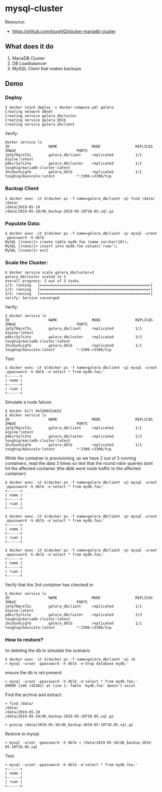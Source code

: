 # mysql-cluster

Resource:
- https://github.com/toughIQ/docker-mariadb-cluster

## What does it do

1. MariaDB Cluster
2. DB Loadbalancer
3. MySQL Client that makes backups

## Demo

### Deploy

```
$ docker stack deploy -c docker-compose.yml galera
Creating network dbnet
Creating service galera_dbcluster
Creating service galera_dblb
Creating service galera_dbclient
```

Verify:

```
docker service ls
ID                  NAME                MODE                REPLICAS            IMAGE                            PORTS
jm7p70qre72u        galera_dbclient     replicated          1/1                 alpine:latest
p8kcr5y7szte        galera_dbcluster    replicated          1/1                 toughiq/mariadb-cluster:latest
1hu3oxhujgfm        galera_dblb         replicated          1/1                 toughiq/maxscale:latest          *:3306->3306/tcp
```

### Backup Client


```
$ docker exec -it $(docker ps -f name=galera_dbclient -q) find /data/
/data/
/data/2019-05-10
/data/2019-05-10/db_backup-2019-05-10T10.05.sql.gz
```

### Populate Data:

```
$ docker exec -it $(docker ps -f name=galera_dbclient -q) mysql -uroot -ppassword -h dblb
MySQL [(none)]> create table mydb.foo (name varchar(10));
MySQL [(none)]> insert into mydb.foo values('ruan');
MySQL [(none)]> exit
```

### Scale the Cluster:

```
$ docker service scale galera_dbcluster=3
galera_dbcluster scaled to 3
overall progress: 3 out of 3 tasks
1/3: running   [==================================================>]
2/3: running   [==================================================>]
3/3: running   [==================================================>]
verify: Service converged
```

Verify:

```
$ docker service ls
ID                  NAME                MODE                REPLICAS            IMAGE                            PORTS
jm7p70qre72u        galera_dbclient     replicated          1/1                 alpine:latest
p8kcr5y7szte        galera_dbcluster    replicated          3/3                 toughiq/mariadb-cluster:latest
1hu3oxhujgfm        galera_dblb         replicated          1/1                 toughiq/maxscale:latest          *:3306->3306/tcp
```

Test:

```
$ docker exec -it $(docker ps -f name=galera_dbclient -q) mysql -uroot -ppassword -h dblb -e'select * from mydb.foo;'
+------+
| name |
+------+
| ruan |
+------+
```

Simulate a node failure:

```
$ docker kill 9e336032ab52
$ docker service ls
ID                  NAME                MODE                REPLICAS            IMAGE                            PORTS
jm7p70qre72u        galera_dbclient     replicated          1/1                 alpine:latest
p8kcr5y7szte        galera_dbcluster    replicated          2/3                 toughiq/mariadb-cluster:latest
1hu3oxhujgfm        galera_dblb         replicated          1/1                 toughiq/maxscale:latest          *:3306->3306/tcp
```

While the container is provisioning, as we have 2 out of 3 running containers, read the data 3 times so test that the round robin queries dont hit the affected container (the dblb wont route traffic to the affected container):

```
$ docker exec -it $(docker ps -f name=galera_dbclient -q) mysql -uroot -ppassword -h dblb -e'select * from mydb.foo;'
+------+
| name |
+------+
| ruan |
+------+

$ docker exec -it $(docker ps -f name=galera_dbclient -q) mysql -uroot -ppassword -h dblb -e'select * from mydb.foo;'
+------+
| name |
+------+
| ruan |
+------+

$ docker exec -it $(docker ps -f name=galera_dbclient -q) mysql -uroot -ppassword -h dblb -e'select * from mydb.foo;'
+------+
| name |
+------+
| ruan |
+------+
```

Verify that the 3rd container has checked in:

```
$ docker service ls
ID                  NAME                MODE                REPLICAS            IMAGE                            PORTS
jm7p70qre72u        galera_dbclient     replicated          1/1                 alpine:latest
p8kcr5y7szte        galera_dbcluster    replicated          3/3                 toughiq/mariadb-cluster:latest
1hu3oxhujgfm        galera_dblb         replicated          1/1                 toughiq/maxscale:latest          *:3306->3306/tcp
```

### How to restore?

im deleting the db to simulate the scenario

```
$ docker exec -it $(docker ps -f name=galera_dbclient -q) sh
> mysql -uroot -ppassword -h dblb -e'drop database mydb;'
```

ensure the db is not present:

```
> mysql -uroot -ppassword -h dblb -e'select * from mydb.foo;'
ERROR 1146 (42S02) at line 1: Table 'mydb.foo' doesn't exist
```

Find the archive and extract:

```
> find /data/
/data/
/data/2019-05-10
/data/2019-05-10/db_backup-2019-05-10T10.05.sql.gz

> gunzip /data/2019-05-10/db_backup-2019-05-10T10.05.sql.gz
```

Restore to mysql:

```
> mysql -uroot -ppassword -h dblb < /data/2019-05-10/db_backup-2019-05-10T10.05.sql
```

Test:

```
> mysql -uroot -ppassword -h dblb -e'select * from mydb.foo;'
+------+
| name |
+------+
| ruan |
+------+
```
